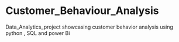 # Customer_Behaviour_Analysis
Data_Analytics_project showcasing customer behavior analysis using python , SQL and power Bi
